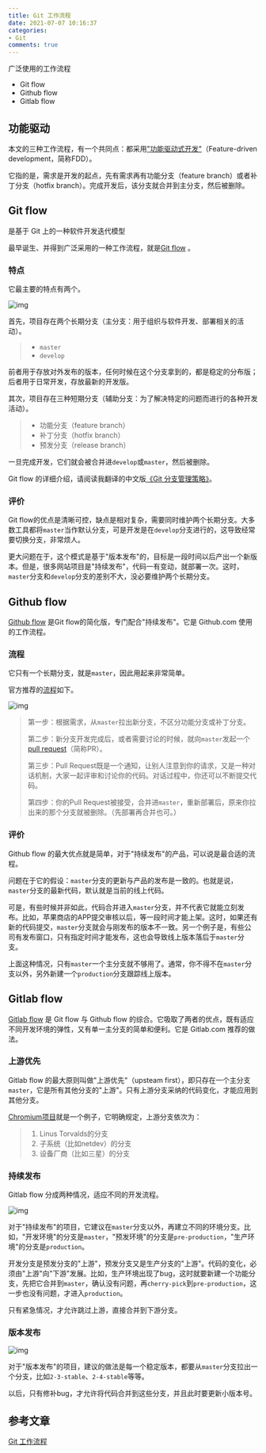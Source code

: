 ```yaml
---
title: Git 工作流程
date: 2021-07-07 10:16:37
categories:
- Git
comments: true
---
```


广泛使用的工作流程

- Git flow
- Github flow
- Gitlab flow

<!-- more -->



## 功能驱动

本文的三种工作流程，有一个共同点：都采用["功能驱动式开发"](https://en.wikipedia.org/wiki/Feature-driven_development)（Feature-driven development，简称FDD）。

它指的是，需求是开发的起点，先有需求再有功能分支（feature branch）或者补丁分支（hotfix branch）。完成开发后，该分支就合并到主分支，然后被删除。



## Git flow

是基于 Git 上的一种软件开发迭代模型

最早诞生、并得到广泛采用的一种工作流程，就是[Git flow](http://nvie.com/posts/a-successful-git-branching-model/) 。

### 特点

它最主要的特点有两个。

![img](https://www.ruanyifeng.com/blogimg/asset/2015/bg2015122302.png)

首先，项目存在两个长期分支（主分支：用于组织与软件开发、部署相关的活动）。

> - `master`
> - `develop`

前者用于存放对外发布的版本，任何时候在这个分支拿到的，都是稳定的分布版；后者用于日常开发，存放最新的开发版。

其次，项目存在三种短期分支（辅助分支：为了解决特定的问题而进行的各种开发活动）。

> - 功能分支（feature branch）
> - 补丁分支（hotfix branch）
> - 预发分支（release branch）

一旦完成开发，它们就会被合并进`develop`或`master`，然后被删除。

Git flow 的详细介绍，请阅读我翻译的中文版[《Git 分支管理策略》](https://www.ruanyifeng.com/blog/2012/07/git.html)。

### 评价

Git flow的优点是清晰可控，缺点是相对复杂，需要同时维护两个长期分支。大多数工具都将`master`当作默认分支，可是开发是在`develop`分支进行的，这导致经常要切换分支，非常烦人。

更大问题在于，这个模式是基于"版本发布"的，目标是一段时间以后产出一个新版本。但是，很多网站项目是"持续发布"，代码一有变动，就部署一次。这时，`master`分支和`develop`分支的差别不大，没必要维护两个长期分支。



## Github flow

[Github flow](http://scottchacon.com/2011/08/31/github-flow.html) 是Git flow的简化版，专门配合"持续发布"。它是 Github.com 使用的工作流程。

### 流程

它只有一个长期分支，就是`master`，因此用起来非常简单。

官方推荐的[流程](https://guides.github.com/introduction/flow/index.html)如下。

![img](https://www.ruanyifeng.com/blogimg/asset/2015/bg2015122305.png)

> 第一步：根据需求，从`master`拉出新分支，不区分功能分支或补丁分支。
>
> 第二步：新分支开发完成后，或者需要讨论的时候，就向`master`发起一个[pull request](https://help.github.com/articles/using-pull-requests/)（简称PR）。
>
> 第三步：Pull Request既是一个通知，让别人注意到你的请求，又是一种对话机制，大家一起评审和讨论你的代码。对话过程中，你还可以不断提交代码。
>
> 第四步：你的Pull Request被接受，合并进`master`，重新部署后，原来你拉出来的那个分支就被删除。（先部署再合并也可。）

### 评价

Github flow 的最大优点就是简单，对于"持续发布"的产品，可以说是最合适的流程。

问题在于它的假设：`master`分支的更新与产品的发布是一致的。也就是说，`master`分支的最新代码，默认就是当前的线上代码。

可是，有些时候并非如此，代码合并进入`master`分支，并不代表它就能立刻发布。比如，苹果商店的APP提交审核以后，等一段时间才能上架。这时，如果还有新的代码提交，`master`分支就会与刚发布的版本不一致。另一个例子是，有些公司有发布窗口，只有指定时间才能发布，这也会导致线上版本落后于`master`分支。

上面这种情况，只有`master`一个主分支就不够用了。通常，你不得不在`master`分支以外，另外新建一个`production`分支跟踪线上版本。



## Gitlab flow

[Gitlab flow](https://docs.gitlab.com/ee/workflow/gitlab_flow.html) 是 Git flow 与 Github flow 的综合。它吸取了两者的优点，既有适应不同开发环境的弹性，又有单一主分支的简单和便利。它是 Gitlab.com 推荐的做法。

### 上游优先

Gitlab flow 的最大原则叫做"上游优先"（upsteam first），即只存在一个主分支`master`，它是所有其他分支的"上游"。只有上游分支采纳的代码变化，才能应用到其他分支。

[Chromium项目](https://www.chromium.org/chromium-os/chromiumos-design-docs/upstream-first)就是一个例子，它明确规定，上游分支依次为：

> 1. Linus Torvalds的分支
> 2. 子系统（比如netdev）的分支
> 3. 设备厂商（比如三星）的分支

### 持续发布

Gitlab flow 分成两种情况，适应不同的开发流程。

![img](https://www.ruanyifeng.com/blogimg/asset/2015/bg2015122306.png)

对于"持续发布"的项目，它建议在`master`分支以外，再建立不同的环境分支。比如，"开发环境"的分支是`master`，"预发环境"的分支是`pre-production`，"生产环境"的分支是`production`。

开发分支是预发分支的"上游"，预发分支又是生产分支的"上游"。代码的变化，必须由"上游"向"下游"发展。比如，生产环境出现了bug，这时就要新建一个功能分支，先把它合并到`master`，确认没有问题，再`cherry-pick`到`pre-production`，这一步也没有问题，才进入`production`。

只有紧急情况，才允许跳过上游，直接合并到下游分支。

### 版本发布

![img](https://www.ruanyifeng.com/blogimg/asset/2015/bg2015122307.png)

对于"版本发布"的项目，建议的做法是每一个稳定版本，都要从`master`分支拉出一个分支，比如`2-3-stable`、`2-4-stable`等等。

以后，只有修补bug，才允许将代码合并到这些分支，并且此时要更新小版本号。



## 参考文章

[Git 工作流程](http://www.ruanyifeng.com/blog/2015/12/git-workflow.html)